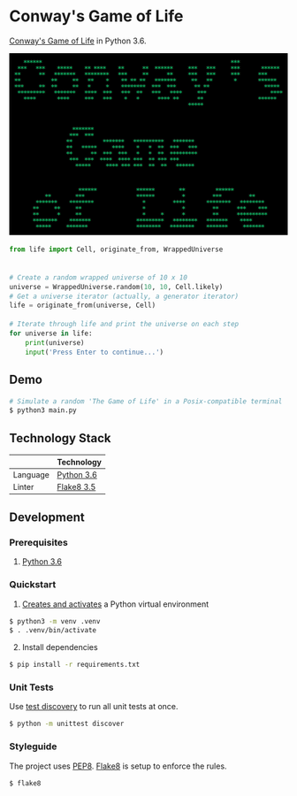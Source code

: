 # Conway's Game of Life
[Conway's Game of Life](https://en.wikipedia.org/wiki/Conway%27s_Game_of_Life) in Python 3.6.

![Demo](demo.gif)

```python
from life import Cell, originate_from, WrappedUniverse


# Create a random wrapped universe of 10 x 10
universe = WrappedUniverse.random(10, 10, Cell.likely)
# Get a universe iterator (actually, a generator iterator)
life = originate_from(universe, Cell)

# Iterate through life and print the universe on each step
for universe in life:
    print(universe)
    input('Press Enter to continue...')
```

## Demo

```bash
# Simulate a random 'The Game of Life' in a Posix-compatible terminal
$ python3 main.py
```

## Technology Stack
|                      | Technology                                         |
| -------------------- |----------------------------------------------------|
| Language             | [Python 3.6](https://www.python.org/)              |
| Linter               | [Flake8 3.5](http://flake8.pycqa.org/en/latest/)   |

## Development
### Prerequisites
1. [Python 3.6](https://www.python.org/downloads/)

### Quickstart
1. [Creates and activates](https://docs.python.org/3/library/venv.html) a Python virtual environment

```bash
$ python3 -m venv .venv
$ . .venv/bin/activate
```

2. Install dependencies

```bash
$ pip install -r requirements.txt
```

### Unit Tests
Use [test discovery](https://docs.python.org/3/library/unittest.html#test-discovery) to run all unit tests at once.

```bash
$ python -m unittest discover
```

### Styleguide
The project uses [PEP8](https://www.python.org/dev/peps/pep-0008/). [Flake8](http://flake8.pycqa.org/en/latest/) is setup to enforce the rules.

```bash
$ flake8
```
